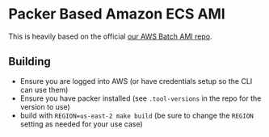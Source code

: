 # Packer Based Amazon ECS AMI

This is heavily based on the official [our AWS Batch AMI repo](https://github.com/cape-ph/aws-batch-ecs-ami).

## Building

- Ensure you are logged into AWS (or have credentials setup so the CLI can use
  them)
- Ensure you have packer installed (see `.tool-versions` in the repo for the
  version to use)
- build with `REGION=us-east-2 make build` (be sure to change the `REGION`
  setting as needed for your use case)
